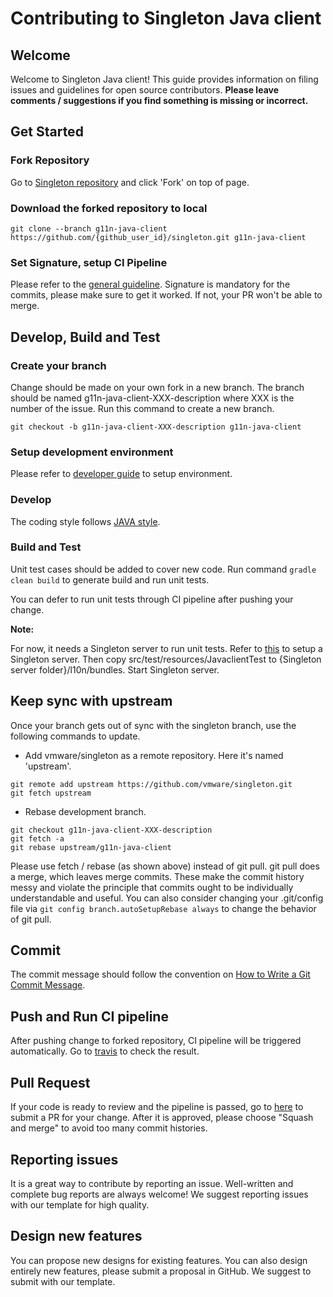# Contributing to Singleton Java client


## Welcome

Welcome to Singleton Java client! This guide provides information on filing issues and guidelines for open source contributors. **Please leave comments / suggestions if you find something is missing or incorrect.**

## Get Started

### Fork Repository
Go to [Singleton repository](https://github.com/vmware/singleton) and click 'Fork' on top of page.

### Download the forked repository to local

``` 
git clone --branch g11n-java-client https://github.com/{github_user_id}/singleton.git g11n-java-client
```

### Set Signature, setup CI Pipeline 
Please refer to the [general guideline](https://github.com/vmware/singleton/blob/master/CONTRIBUTING.md).
Signature is mandatory for the commits, please make sure to get it worked. If not, your PR won't be able to merge.

## Develop, Build and Test
### Create your branch
Change should be made on your own fork in a new branch. The branch should be named g11n-java-client-XXX-description where XXX is the number of the issue. Run this command to create a new branch.

```
git checkout -b g11n-java-client-XXX-description g11n-java-client
```

### Setup development environment

Please refer to [developer guide](https://github.com/vmware/singleton/blob/master/g11n-ws/docs/developer_guide_javaclient.md) to setup environment.

### Develop
The coding style follows [JAVA style](https://petroware.no/javastyle.html).

### Build and Test
Unit test cases should be added to cover new code.
Run command `gradle clean build` to generate build and run unit tests.

You can defer to run unit tests through CI pipeline after pushing your change.

**Note:** 

For now, it needs a Singleton server to run unit tests. Refer to [this](https://github.com/vmware/singleton/blob/master/README.md) to setup a Singleton server. Then copy src/test/resources/JavaclientTest to {Singleton server folder}/l10n/bundles. Start Singleton server.

## Keep sync with upstream

Once your branch gets out of sync with the singleton branch, use the following commands to update.

- Add vmware/singleton as a remote repository. Here it's named 'upstream'.

```
git remote add upstream https://github.com/vmware/singleton.git
git fetch upstream
```

- Rebase development branch.

```
git checkout g11n-java-client-XXX-description
git fetch -a
git rebase upstream/g11n-java-client
```
Please use fetch / rebase (as shown above) instead of git pull. git pull does a merge, which leaves merge commits. These make the commit history messy and violate the principle that commits ought to be individually understandable and useful. You can also consider changing your .git/config file via `git config branch.autoSetupRebase always` to change the behavior of git pull.

## Commit

The commit message should follow the convention on [How to Write a Git Commit Message](http://chris.beams.io/posts/git-commit/).

## Push and Run CI pipeline
After pushing change to forked repository, CI pipeline will be triggered automatically. Go to [travis](https://travis-ci.com/) to check the result.

## Pull Request
If your code is ready to review and the pipeline is passed, go to [here](https://github.com/vmware/singleton/pulls) to submit a PR for your change.
After it is approved, please choose "Squash and merge" to avoid too many commit histories.

## Reporting issues

It is a great way to contribute by reporting an issue. Well-written and complete bug reports are always welcome! We suggest reporting issues with our template for high quality.

## Design new features

You can propose new designs for existing features. You can also design entirely new features, please submit a proposal in GitHub. We suggest to submit with our template.
